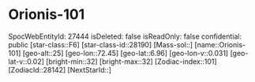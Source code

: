 ﻿---
location: [6.96,72.45,25]
type: Station
tags:
- astro/Star

---

# Orionis-101

SpocWebEntityId: 27444
isDeleted: false
isReadOnly: false
confidential: public
[star-class::F6]
[star-class-id::28190]
[Mass-sol::]
[name::Orionis-101]
[geo-alt::25]
[geo-lon::72.45]
[geo-lat::6.96]
[geo-lon-v::0.031]
[geo-lat-v::0.02]
[bright-min::32]
[bright-max::32]
[Zodiac-index::101]
[ZodiacId::28142]
[NextStarId::]

